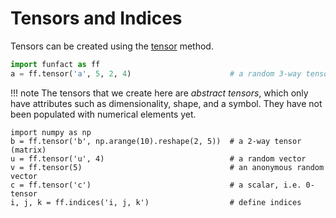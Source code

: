 # Tensors and Indices

Tensors can be created using the [tensor](funfact.tensor) method.

``` py
import funfact as ff
a = ff.tensor('a', 5, 2, 4)                      # a random 3-way tensor
```
!!! note
    The tensors that we create here are *abstract tensors*, which only have attributes such as dimensionality, shape, and a symbol. They have not been populated with numerical elements yet.

```
import numpy as np
b = ff.tensor('b', np.arange(10).reshape(2, 5))  # a 2-way tensor (matrix)
u = ff.tensor('u', 4)                            # a random vector
v = ff.tensor(5)                                 # an anonymous random vector
c = ff.tensor('c')                               # a scalar, i.e. 0-tensor
i, j, k = ff.indices('i, j, k')                  # define indices
```
